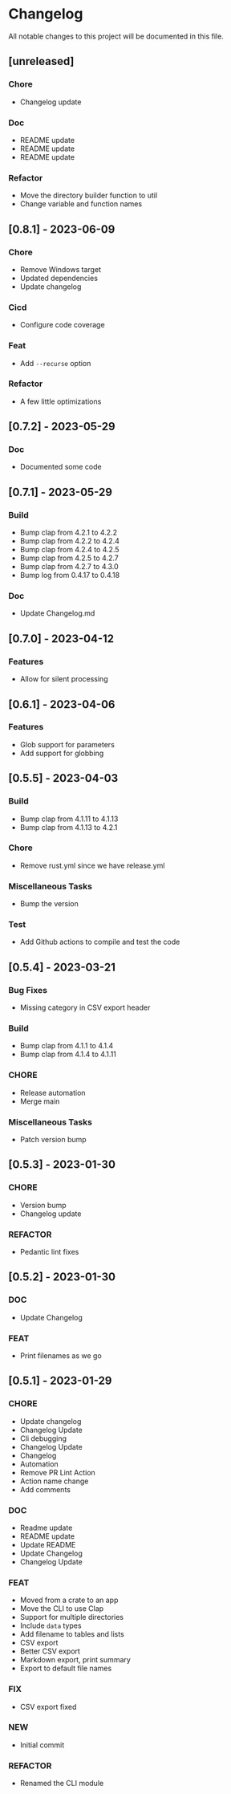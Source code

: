 # Changelog

All notable changes to this project will be documented in this file.

## [unreleased]

### Chore

- Changelog update

### Doc

- README update
- README update
- README update

### Refactor

- Move the directory builder function to util
- Change variable and function names

## [0.8.1] - 2023-06-09

### Chore

- Remove Windows target
- Updated dependencies
- Update changelog

### Cicd

- Configure code coverage

### Feat

- Add `--recurse` option

### Refactor

- A few little optimizations

## [0.7.2] - 2023-05-29

### Doc

- Documented some code

## [0.7.1] - 2023-05-29

### Build

- Bump clap from 4.2.1 to 4.2.2
- Bump clap from 4.2.2 to 4.2.4
- Bump clap from 4.2.4 to 4.2.5
- Bump clap from 4.2.5 to 4.2.7
- Bump clap from 4.2.7 to 4.3.0
- Bump log from 0.4.17 to 0.4.18

### Doc

- Update Changelog.md

## [0.7.0] - 2023-04-12

### Features

- Allow for silent processing

## [0.6.1] - 2023-04-06

### Features

- Glob support for parameters
- Add support for globbing

## [0.5.5] - 2023-04-03

### Build

- Bump clap from 4.1.11 to 4.1.13
- Bump clap from 4.1.13 to 4.2.1

### Chore

- Remove rust.yml since we have release.yml

### Miscellaneous Tasks

- Bump the version

### Test

- Add Github actions to compile and test the code

## [0.5.4] - 2023-03-21

### Bug Fixes

- Missing category in CSV export header

### Build

- Bump clap from 4.1.1 to 4.1.4
- Bump clap from 4.1.4 to 4.1.11

### CHORE

- Release automation
- Merge main

### Miscellaneous Tasks

- Patch version bump

## [0.5.3] - 2023-01-30

### CHORE

- Version bump
- Changelog update

### REFACTOR

- Pedantic lint fixes

## [0.5.2] - 2023-01-30

### DOC

- Update Changelog

### FEAT

- Print filenames as we go

## [0.5.1] - 2023-01-29

### CHORE

- Update changelog
- Changelog Update
- Cli debugging
- Changelog Update
- Changelog
- Automation
- Remove PR Lint Action
- Action name change
- Add comments

### DOC

- Readme update
- README update
- Update README
- Update Changelog
- Changelog Update

### FEAT

- Moved from a crate to an app
- Move the CLI to use Clap
- Support for multiple directories
- Include `data` types
- Add filename to tables and lists
- CSV export
- Better CSV export
- Markdown export, print summary
- Export to default file names

### FIX

- CSV export fixed

### NEW

- Initial commit

### REFACTOR

- Renamed the CLI module

<!-- generated by git-cliff -->
